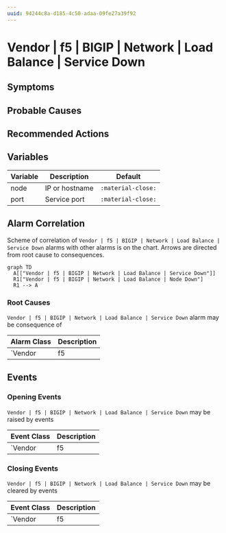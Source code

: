 ```yaml
---
uuid: 94244c8a-d185-4c50-adaa-09fe27a39f92
---
```

# Vendor | f5 | BIGIP | Network | Load Balance | Service Down

## Symptoms

## Probable Causes

## Recommended Actions

## Variables

Variable | Description | Default
--- | --- | ---
node | IP or hostname | `:material-close:`
port | Service port | `:material-close:`

## Alarm Correlation

Scheme of correlation of `Vendor | f5 | BIGIP | Network | Load Balance | Service Down` alarms with other alarms is on the chart. 
Arrows are directed from root cause to consequences.

```mermaid
graph TD
  A[["Vendor | f5 | BIGIP | Network | Load Balance | Service Down"]]
  R1["Vendor | f5 | BIGIP | Network | Load Balance | Node Down"]
  R1 --> A
```

### Root Causes
`Vendor | f5 | BIGIP | Network | Load Balance | Service Down` alarm may be consequence of

Alarm Class | Description
--- | ---
`Vendor | f5 | BIGIP | Network | Load Balance | Node Down` | Node down

## Events

### Opening Events
`Vendor | f5 | BIGIP | Network | Load Balance | Service Down` may be raised by events

Event Class | Description
--- | ---
`Vendor | f5 | BIGIP | Network | Load Balance | Service Down` | dispose

### Closing Events
`Vendor | f5 | BIGIP | Network | Load Balance | Service Down` may be cleared by events

Event Class | Description
--- | ---
`Vendor | f5 | BIGIP | Network | Load Balance | Service Up` | dispose
